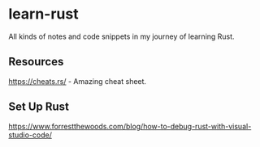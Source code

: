 # learn-rust
All kinds of notes and code snippets in my journey of learning Rust.

## Resources
https://cheats.rs/ - Amazing cheat sheet.

## Set Up Rust
https://www.forrestthewoods.com/blog/how-to-debug-rust-with-visual-studio-code/

